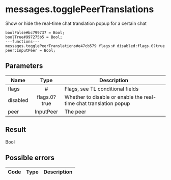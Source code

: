 # messages.togglePeerTranslations
Show or hide the real-time chat translation popup for a certain chat

```
boolFalse#bc799737 = Bool;
boolTrue#997275b5 = Bool;
---functions---
messages.togglePeerTranslations#e47cb579 flags:# disabled:flags.0?true peer:InputPeer = Bool;
```

## Parameters
| Name | Type | Description |
| ---- | :----: | ----------- |
| flags | # | Flags, see TL conditional fields |
| disabled | flags.0?true | Whether to disable or enable the real-time chat translation popup |
| peer | InputPeer | The peer |


## Result
Bool

## Possible errors
| Code | Type | Description |
| ---- | :----: | ----------- |

